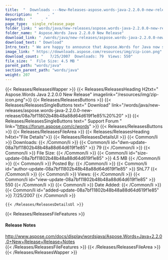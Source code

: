 ```yaml
---
title:  "  Downloads ---New-Releases-aspose.words-java-2.2.0.0-new-release . " 
description:  "    . " 
keywords:  "    . " 
page_type:  single_release_page
folder_link: " words/java/new-releases/aspose.words-java-2.2.0.0-new-release/"
folder_name: " Aspose.Words Java 2.2.0.0 New Release"
download_link: " /words/java/new-releases/aspose.words-java-2.2.0.0-new-release/08a7bf11802b48b48a88d64d619f1e85"
download_text: " Download"
Intro_text: " We are happy to announce that Aspose.Words for Java now supports HTML/XHTML impo..."
image_link: " https://downloads.aspose.com/resources/img/zip-icon.png"
download_count: "   7/25/2007  Downloads: 79  Views: 550"
file_size: "  File Size: 4.5 MB "
parent_path: "words/java"
section_parent_path: "words/java"
weight: 207 
---
```


{{< Releases/ReleasesWapper >}}
  {{< Releases/ReleasesHeading H2txt=" Aspose.Words Java 2.2.0.0 New Release" imagelink="/resources/img/zip-icon.png">}}
  {{< Releases/ReleasesButtons >}}
    {{< Releases/ReleasesSingleButtons text=" Download" link="/words/java/new-releases/aspose.words-java-2.2.0.0-new-release/08a7bf11802b48b48a88d64d619f1e85%20%20" >}}
    {{< Releases/ReleasesSingleButtons text=" Support Forum " link="https://forum.aspose.com/c/words" >}}
  {{< Releases/ReleasesButtons >}}
  {{< Releases/ReleasesFileArea >}}
    {{< Releases/ReleasesHeading h4txt="File Details">}}
    {{< Releases/ReleasesDetailsUl >}}
            {{< Common/li  >}} Downloads: {{< /Common/li >}} 
      {{< Common/li id="dwn-update-08a7bf11802b48b48a88d64d619f1e85" >}} 79 {{< /Common/li >}} 
      {{< Common/li  >}} File Size: {{< /Common/li >}} 
      {{< Common/li id="size-update-08a7bf11802b48b48a88d64d619f1e85" >}} 4.5 MB {{< /Common/li >}} 
      {{< Common/li  >}} Posted By: {{< /Common/li >}} 
      {{< Common/li id="author-update-08a7bf11802b48b48a88d64d619f1e85" >}} ShL77 {{< /Common/li >}} 
      {{< Common/li  >}} Views: {{< /Common/li >}} 
      {{< Common/li id="view-update-08a7bf11802b48b48a88d64d619f1e85" >}} 550 {{< /Common/li >}} 
      {{< Common/li  >}} Date Added: {{< /Common/li >}} 
      {{< Common/li id="added-update-08a7bf11802b48b48a88d64d619f1e85" >}} 7/25/2007 {{< /Common/li >}} 

    {{< /Releases/ReleasesDetailsUl >}}

  {{< Releases/ReleasesFileFeatures >}}
      <h4>Release Notes</h4><div><a href="http://www.aspose.com/docs/display/wordsjava/Aspose.Words+Java+2.2.0.0+New+Release+Release+Notes">http://www.aspose.com/docs/display/wordsjava/Aspose.Words+Java+2.2.0.0+New+Release+Release+Notes</a></div>
  {{< /Releases/ReleasesFileFeatures >}}
 {{< /Releases/ReleasesFileArea >}}
{{< /Releases/ReleasesWapper >}}


